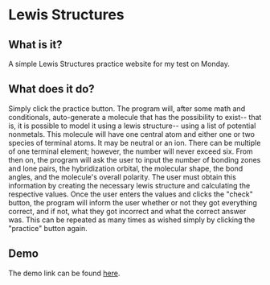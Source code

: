 # Lewis Structures

## What is it?
A simple Lewis Structures practice website for my test on Monday.

## What does it do?
Simply click the practice button. The program will, after some math and conditionals, auto-generate a molecule that has the possibility to exist-- that is, it is possible to model it using a lewis structure-- using a list of potential nonmetals. This molecule will have one central atom and either one or two species of terminal atoms. It may be neutral or an ion. There can be multiple of one terminal element; however, the number will never exceed six. From then on, the program will ask the user to input the number of bonding zones and lone pairs, the hybridization orbital, the molecular shape, the bond angles, and the molecule's overall polarity. The user must obtain this information by creating the necessary lewis structure and calculating the respective values. Once the user enters the values and clicks the "check" button, the program will inform the user whether or not they got everything correct, and if not, what they got incorrect and what the correct answer was. This can be repeated as many times as wished simply by clicking the "practice" button again.

## Demo

The demo link can be found [here](https://jazzy-pavlova-6f7aba.netlify.app/).



